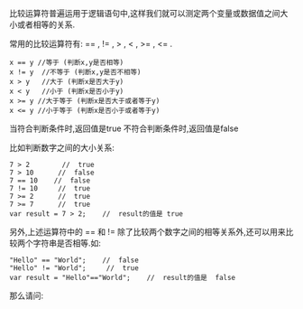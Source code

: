 比较运算符普遍运用于逻辑语句中,这样我们就可以测定两个变量或数据值之间大小或者相等的关系.

常用的比较运算符有: == , != , > , < , >= , <= .

    x == y //等于 (判断x,y是否相等)
    x != y  //不等于 (判断x,y是否不相等)
    x > y   //大于 (判断x是否大于y)
    x < y   //小于 (判断x是否小于y)
    x >= y //大于等于 (判断x是否大于或者等于y)
    x <= y //小于等于 (判断x是否小于或者等于y)

当符合判断条件时,返回值是true
不符合判断条件时,返回值是false

比如判断数字之间的大小关系:

    7 > 2        //  true
    7 > 10      //  false
    7 == 10    //  false
    7 != 10     //  true
    7 >= 2      //  true
    7 >= 7      //  true
    var result = 7 > 2;    //  result的值是 true

另外,上述运算符中的 == 和 != 除了比较两个数字之间的相等关系外,还可以用来比较两个字符串是否相等.如:

    "Hello" == "World";    //  false
    "Hello" != "World";     //  true
    var result = "Hello"=="World";    //  result的值是  false

那么请问:
